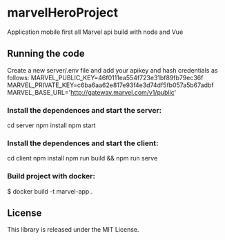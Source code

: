 # marvelHeroProject
Application mobile  first  all Marvel api build with node and Vue

## Running the code
Create a new server/.env file and add your apikey and hash credentials as follows:
MARVEL_PUBLIC_KEY=46f0111ea554f723e31bf89fb79ec36f
MARVEL_PRIVATE_KEY=c6ba6aa62e817e93f4e3d74df5fb057a5b67adbf
MARVEL_BASE_URL='http://gateway.marvel.com/v1/public'

### Install the dependences and start the server:
cd server
npm install
npm start

### Install the dependences and start the client:
cd client
npm install
npm run build && npm run serve

### Build project with docker:
$ docker build -t marvel-app .

## License
This library is released under the MIT License.
